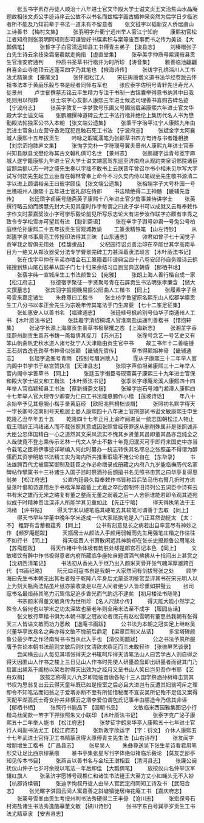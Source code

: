 <!-- { "loadSidebar": true } -->
　　张玉书字素存丹徒人顺治十八年进士官文华殿大学士谥文贞王文治焦山水晶庵题故相张文贞公手迹诗序云公故不以书名而兹幅字画古媚神采奕然为后学日夕临池者所不能及乃知前辈于书法一道未有不留意者 
　　张文钺字以韬新安人侨居虞山工诗善书 【梅村文集】 
　　张羽明字升衢宁远州举人官江宁知府 
　　康熙初官松江者知府则张羽明同知则彭可谦皆好书牒素积与案等废百事而书之传为美谈 【大瓢偶笔】 
　　张晳字子白官清远知县工书傅青主弟子 【浚县志】 
　　刘榛赠张子白先生诗云余技染霜毫羲献走捥指 【虚直堂集】 
　　张孕美字仲质号紫澜掖县贡生官淮安府通判 
　　仲质书圣草书行楷并为时所珍 【涛音集】 
　　雅善临池翩翩自喜金山寺绝顶云近蓬莱四字乃其笔也 【掖海诗传】 
　　张绂字孔绣淄川人工书法尤精篆隶 【蚕尾文】 
　　张怀祖松江人 
　　宋征舆唐僧义道书法华经卷跋云怀祖书法本于黄庭乐毅与书是经者同师右军也 
　　张应泰字佐明号青轩先世寿光人徙景州 
　　卢世隺撰墓志铭云平生精力专注于书制一古锦囊举得意书纳其中曰我死则用以徇葬 
　　张士埙字心友鄞人康熙三年进士候选司理善书喜购古碑名迹 【宁波府志】 
　　张英字敦复一字梦敦号乐圃又号圃翁载弟康熙六年进士官文华殿大学士谥文端 
　　张鹏翮撰神道碑云尤工书法行楷并绝伦上集历代名人书为懋勤殿法帖独采公书入本朝 【张文端公遗集】 
　　张秉干字治平江宁人康熙九年由武进士官象山左营守备海寇犯邑触石死工书法 【宁波府志】 
　　张斌金字太阿襄城人康熙十五年拔贡生 
　　吟咏之暇辄濡笔为张颠草书四方匄诗与书者踵相接 【刘宗泗抱膝庐文集】 
　　张恂字完朴一字符璞号翼夫景州人康熙九年进士官泰兴知县献县戈懋伦称其古文翰札俱可名世 【景州志】 
　　张鹏翮字运青号宽宇麻城人遂宁籍康熙九年进士官大学士谥文端扈驾东巡至济南府从观趵突泉诏部院诸臣留题扁额以志一时之盛先生奏以字拙不敢书上云朕昔年曾召尔书小楷未见尔写大字试写何妨先生起立云臣昔在翰林曾奉上命今不习久矣内侍以笔砚至先生敬书源清二字以进上顾谓裕亲王曰彼字颇佳 【张文端公遗集】 
　　张榕端字子大号朴园一号兰樵礠州人康熙十五年进士官礼部左侍郎 
　　书法精绝得二王神髓 【畿辅先哲传】 
　　张廷瓒字卣臣号随斋英子康熙十八年进士官少詹事兼侍讲学士 
　　张英撰行略云幼而朗慧先封大夫见其童时作字每谓之曰此子学书可以成就又云每奉敕作字作文时蒙嘉奖汝小字可学乐毅论前见所写乐志论大有进步汝作联字亦颇有丰秀之致令专学松雪亦可望其有进 【聪训斋语】 
　　张在辛字子舆号卯君一号兔公号柏庭继伦孙康熙二十五年拔贡生官观城教谕 
　　工篆隶精铁笔 【山左诗钞】 
　　从郑簠学隶书事周亮工传授印法得其三昧 【山东通志】 
　　卯君如曾子七十闻觉子贡宰我之智俱无用处 【桂馥隶品】 
　　父杞园待诏贞善治印在辛能世其学高南阜目为一绝又从郑汝器受分法专学曹景完碑工力甚深着隶法琐言 【木叶厱法书记】 
　　张在戊字申仲在辛弟亦嗜金石工篆籀着印谱典宝四十八卷安邱孙自务赠诗云鹤铭搜到焦山尾石鼓摹从国子门七十归来余结习自删宝典送朝昏 【郁栖书话】 
　　张宿字纬一宣城庠生工书法颜鲁公 【宛雅】 
　　张朗上海人善行楷自成一家 【松江府志】 
　　张德宿字聚征一字贤聚号青在石屏贡生书法明张孝廉含 【储大文撰墓志】 
　　张宾羽字振翎晚易振公阳曲人工楷书 【同上】 
　　张履素字子旦号雯来嘉定诸生 
　　朱彝尊曰工楷书 
　　张士枋字鲁望原名熙东山人松郡学廪贡生工八分书以孝正金先生为宗晚年传其笔法于门生席夔 【七十二峯足征集】 
　　张灿惠安人以善书名 【福建通志】 
　　张廷珪号枫岭别号仙华子南通州人工书 【木叶厱法书记】 
　　张廷璇字清绍桐城人官淮南盐运通判善楷书 【惜抱轩集】 
　　张泌字长源上海廪贡生善草书极拏攫之态 【上海新志】 
　　张湘芷字香厓蔚州副贡生善苏书魏一斋每倩其捉刀 【苏州志】 
　　张霔号念艺一号艺史又有笨山帆斋帆史秋水道人诸号抚宁人天津籍由贡生官中书 
　　故工书年十二善临锺王石刻古逸苍劲草书神骨似张颠 【畿辅先哲传】 
　　草书得颠旭神骨 【畿辅通志】 
　　张坦字逸峯号青雨 【按别号眉洲散人】 
　　霔从子康熙三十二年举人官内阁中书学书于赵宫赞执信 【天津县志】 
　　张埙字声伯坦弟康熙三十二年举人官内阁中学善草书 【同上】 
　　张廷玉字衡臣号砚斋英子康熙三十九年进士官保和殿大学士谥文和工楷法 【木叶厱法书记】 
　　张季长字琢庵龙溪人康熙四十四年举人官临颖知县工书法 【蔡新缉斋文稿】 
　　张璨字岂石号湘门湘潭人康熙四十七年举人官大理寺少卿查为仁曰工书法能悬腕作小楷 【莲坡诗话】 
　　年八十余始卒予见其悬腕小楷手录黄庭经 【欧阳兆熊榾柮谈屑】 
　　张照初名默字得天一字长卿号泾南别号天瓶居士娄人康熙四十八年进士官刑部尚书谥文敏康熙壬申生乾隆乙丑卒年五十五 
　　乾隆四十七年正月上谕昨阅进呈一统志国朝松江人物止载王顼龄王鸿绪诸人而不载张照其意或因张照曾经获罪遂从删削殊属非是张照诚非大臣公忠体国精白一心之道然其文采风流实不愧其乡贤董其昌即董其昌亦岂纯全之人哉使竟不登志乘传示艺林一代文人学士不数十年竟归泯灭可乎即将来国史中亦当令载笔之臣将伊事迹详晰编入何此时纂办一统志转佚其名耶总之张照虽不得谓为醇儒而其资学明敏书法精工实为海内所共推重瑕瑜不掩公论自在 【东华录】 
　　书法雄跨百代尤被宸奖御制及廷臣之作必命缮录成册藏之内府八九岁能临橅历代名家碑帖作擘窠书十三补诸生入国子监时祭酒孙岳颁擅书名见照书击赏之曰华亭复得思翁矣 【松江府志】 
　　公直内廷最久每奉敕作书皆称旨后坠马伤右臂几折时方进呈落叶倡和诗遂用左手书楷浑厚蕴蓄上尤嘉之卒后御制怀旧诗列公五词臣中诗有云书有米之雄而无米之略复有董之整而无董之弱羲之后一人舍照谁能若即令观其迹宛似成于时精神贯注深非人所能学其见重如此 【先正宁略】 
　　得天得执笔法于王鸿绪 【评书帖】 
　　得天学米以硬笔临其硬笔去其软笔可谓善于去取 【同上】 
　　得天书早年学董中晚年学米遂成一代大家祇执笔是入门正耳然劲挺太 【太：不】 粗野有含蓄极蕴秀 【同上】 
　　公书有刻意见长之病若出自率意尽有神妙之作 【频罗庵题跋】 
　　天瓶居士从颜法入手颜用弱翰而先生用强笔庄楷之作往往不如行书 【同上】 
　　得天临晋人书萧散闲远其神韵却在张长史授颜鲁公用笔处 【苏斋题跋】 
　　得天作褚中令体极有韵胜处却是郎宫石记本色 【同上】 
　　文敏嗜饮有醉中作书极得意者内府所藏临争座帖自题谓酒气拂拂从十指间出上甚赏之 【沈初西清笔记】 
　　书法初从香光入手继乃出入颜米天骨开张气魄浑厚雄跨百代 【书画纪略】 
　　阮元曰司寇书自是我朝一大家然间有剑拔弩张之处 
　　顾学海曰先生书本朝无出其右者殁于乾隆八年身后尤蒙圣明鉴赏至评其书在宋元明人以上为刻天瓶斋法帖虽片纸亦蒙收录是以在人间者绝少人皆珍重如拱璧云 
　　张司寇书名最烜赫其笔力沉鸷信足追步香光而气韵远不逮矣 【初月楼论书随笔】 
　　书宗颜米得董文敏真传为世所珍 【名人尺牍小传】 
　　得天能大能小然学之殊令人俗何也以学米之功太深故也至老年则全用米法至不成字 【履园丛话】 
　　张文敏行草楷书俱为本朝书家之冠故论者谓元有赵松雪明有董思翁我朝有张得天三人皆谥文敏而功力悉敌 【退庵书画跋】 
　　公书法为本朝之冠实足上继赵吴兴董华亭故易名之典亦得文敏不愧前后鼎足 【梁章巨制义丛话】 
　　多宝塔碑颜鲁公最少年之作泾南尚书书当从此入手也 【清仪阁题跋】 
　　公之书法予夙所服膺予尝论本朝书法前则文敏后则刘文清欲求鼎足而三未敢轻许 【张维屏艺谈录】 
　　尝闻横云山人每见其壻张得天之书辄呵斥得天请笔法山人曰苦学古人则自得之得天因匿山人作书之楼上三日见山人作书时先使人研墨盈盘即出研墨者而键其门乃启箧出绳系于阁枋以架右肘得天出效为之经月又呈书山人笑曰岂见吾作书耶 【艺舟双楫】 
　　放按志称得天八九岁即能临晋唐各帖十三入国学祭酒孙树峰击赏其书叹为思翁复出云云得天童年既已如是授室之后必且大进岂有反遭其妇翁呵斥之理即令不知笔法而妇翁之于爱壻亦断不至有所恡惜秘而不宣安吴所记殆不足信又案得天配平湖高氏士奇女孙并非横云之壻李爱伯谓包氏记事半由臆造今乃信其非诬 【郁栖书栖】 
　　张照行书能品下 【国朝书品】 
　　文敏临米西园雅集图记小行楷乌丝阑款一芾字下押张照朱文小联印 【木叶厱法书记】 
　　张泰字克广泌子康熙五十二年举人能书 【松江府志】 
　　张梦征字鹤来华亭人康熙五十七年进士官行人司副书法尤工【松江府志】 
　　张新政字欣运字 【字：衍文】 介休人康熙五十七年武进士官侍卫工书精篆隶得太原傅青主先生法【山右诗存】 
　　张友闻字增朋增生工楷书 【广昌县志】 
　　张星吴人 
　　朱彝尊送吴下张生星诗看君用笔形交让足比西京缪篆痕 
　　暴书亭集张星写刊字体绝似褚临乐毅论 【莫友芝郘亭知见传本书目】 
　　张燕吉以善书名与金坛王澍相亚 【清河县志】 
　　张廉公闽抚仪山仲子七岁时余授以笔法一年后即佳 【大瓢偶笔】 
　　放按仪山名仲举汉军镶红旗人 
　　张圣济字愿博号砚樵仁和诸生书法锺王大至方丈小如蝇头无不入妙 【杭郡诗续辑】 
　　张迪字恂叔丹徒人由举人官武定府同知工诗及书 【武阳合志】 
　　张光曙字淇园云间人寓嘉善之斜塘镇徙居梅花庵工书 【嘉庆府志】 
　　张棻号雪峯由贡生考授州判书法秀硬得二王丰骨 【沧川志】 
　　张宏保号石村海盐诸生书法秀逸酷摹董文敏 【硖川诗钞】 
　　张书字东白号巽亭岁贡生工书法尤精草隶 【安吉县志】 
